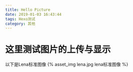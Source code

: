 ```yaml
---
title: Hello Picture
date: 2019-01-03 16:43:44
tags: Hexo测试
category: 其他
---
```


# 这里测试图片的上传与显示

以下是Lena标准图像
{% asset_img lena.jpg lena标准图像 %}
